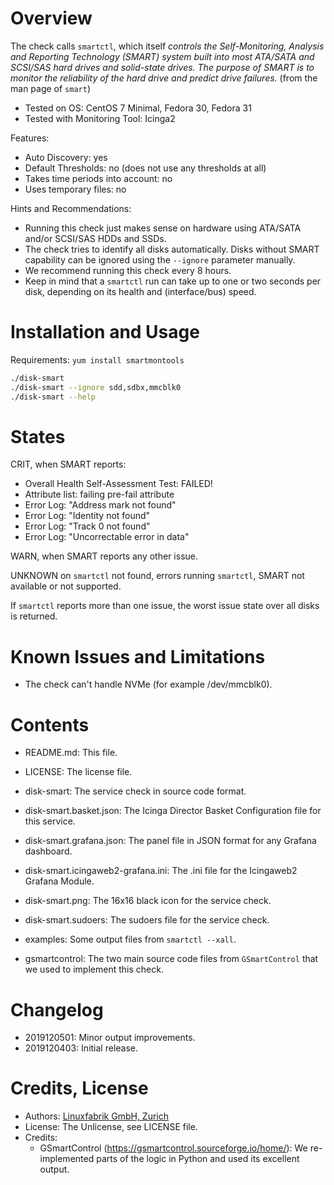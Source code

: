 # Overview

The check calls `smartctl`, which itself _controls the Self-Monitoring, Analysis 
and Reporting Technology (SMART) system built into most ATA/SATA and SCSI/SAS 
hard drives and solid-state drives. The purpose of SMART is to monitor the 
reliability of the hard drive and predict drive failures._ 
(from the man page of `smart`)

* Tested on OS: CentOS 7 Minimal, Fedora 30, Fedora 31
* Tested with Monitoring Tool: Icinga2

Features:
* Auto Discovery: yes
* Default Thresholds: no (does not use any thresholds at all)
* Takes time periods into account: no
* Uses temporary files: no

Hints and Recommendations:
* Running this check just makes sense on hardware using ATA/SATA and/or SCSI/SAS
  HDDs and SSDs.
* The check tries to identify all disks automatically. Disks without SMART
  capability can be ignored using the `--ignore` parameter manually.
* We recommend running this check every 8 hours.
* Keep in mind that a `smartctl` run can take up to one or two seconds per disk,
  depending on its health and (interface/bus) speed.


# Installation and Usage

Requirements: `yum install smartmontools`

```bash
./disk-smart
./disk-smart --ignore sdd,sdbx,mmcblk0
./disk-smart --help
```


# States

CRIT, when SMART reports:
* Overall Health Self-Assessment Test: FAILED!
* Attribute list: failing pre-fail attribute
* Error Log: "Address mark not found"
* Error Log: "Identity not found"
* Error Log: "Track 0 not found"
* Error Log: "Uncorrectable error in data"

WARN, when SMART reports any other issue.

UNKNOWN on `smartctl` not found, errors running `smartctl`, SMART not
available or not supported.

If `smartctl` reports more than one issue, the worst issue state over all disks
is returned.


# Known Issues and Limitations

* The check can't handle NVMe (for example /dev/mmcblk0).


# Contents

* README.md: This file.
* LICENSE: The license file.

* disk-smart: The service check in source code format.
* disk-smart.basket.json: The Icinga Director Basket Configuration file for this service.
* disk-smart.grafana.json: The panel file in JSON format for any Grafana dashboard.
* disk-smart.icingaweb2-grafana.ini: The .ini file for the Icingaweb2 Grafana Module.
* disk-smart.png: The 16x16 black icon for the service check.
* disk-smart.sudoers: The sudoers file for the service check.

* examples: Some output files from `smartctl --xall`.
* gsmartcontrol: The two main source code files from `GSmartControl` that we used to implement this check.


# Changelog

* 2019120501: Minor output improvements.
* 2019120403: Initial release.


# Credits, License

* Authors: [Linuxfabrik GmbH, Zurich](https://www.linuxfabrik.ch)
* License: The Unlicense, see LICENSE file.
* Credits:
  * GSmartControl (https://gsmartcontrol.sourceforge.io/home/): We re-implemented parts of the logic in Python and used its excellent output.
